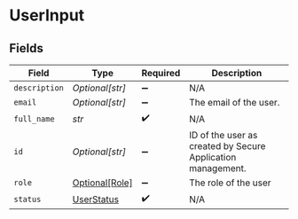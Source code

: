 # UserInput


## Fields

| Field                                                       | Type                                                        | Required                                                    | Description                                                 |
| ----------------------------------------------------------- | ----------------------------------------------------------- | ----------------------------------------------------------- | ----------------------------------------------------------- |
| `description`                                               | *Optional[str]*                                             | :heavy_minus_sign:                                          | N/A                                                         |
| `email`                                                     | *Optional[str]*                                             | :heavy_minus_sign:                                          | The email of the user.                                      |
| `full_name`                                                 | *str*                                                       | :heavy_check_mark:                                          | N/A                                                         |
| `id`                                                        | *Optional[str]*                                             | :heavy_minus_sign:                                          | ID of the user as created by Secure Application management. |
| `role`                                                      | [Optional[Role]](../../models/shared/role.md)               | :heavy_minus_sign:                                          | The role of the user                                        |
| `status`                                                    | [UserStatus](../../models/shared/userstatus.md)             | :heavy_check_mark:                                          | N/A                                                         |